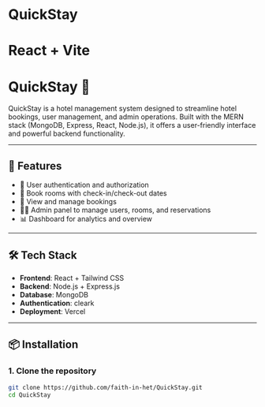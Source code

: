 # QuickStay
# React + Vite

# QuickStay 🏨

QuickStay is a hotel management system designed to streamline hotel bookings, user management, and admin operations. Built with the MERN stack (MongoDB, Express, React, Node.js), it offers a user-friendly interface and powerful backend functionality.

---

## 🚀 Features

- 🔐 User authentication and authorization
- 📆 Book rooms with check-in/check-out dates
- 🧾 View and manage bookings
- 🧑‍💼 Admin panel to manage users, rooms, and reservations
- 📊 Dashboard for analytics and overview

---

## 🛠️ Tech Stack

- **Frontend**: React + Tailwind CSS
- **Backend**: Node.js + Express.js
- **Database**: MongoDB
- **Authentication**: cleark
- **Deployment**: Vercel

---

## 📦 Installation

### 1. Clone the repository
```bash
git clone https://github.com/faith-in-het/QuickStay.git
cd QuickStay
